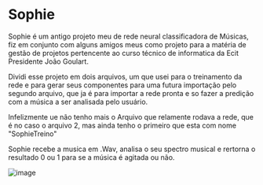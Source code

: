 # Sophie

Sophie é um antigo projeto meu de rede neural classificadora de Músicas, fiz em conjunto com alguns amigos meus como projeto para a matéria de gestão de projetos pertencente ao curso técnico de informatica da Ecit Presidente João Goulart.

Dividi esse projeto em dois arquivos, um que usei para o treinamento da rede e para gerar seus componentes para uma futura importação pelo segundo arquivo, que ja é para importar a rede pronta e so fazer a predição com a música a ser analisada pelo usuário.

Infelizmente ue não tenho mais o Arquivo que relamente rodava a rede, que é no caso o arquivo 2, mas ainda tenho o primeiro que esta com nome "SophieTreino"

Sophie recebe a musica em .Wav, analisa o seu spectro musical e rertorna o resultado 0 ou 1 para se a música é agitada ou não.

![image](https://user-images.githubusercontent.com/56227913/158712657-0cc3c11e-a920-4fe7-acb2-f0758da4613b.png)

